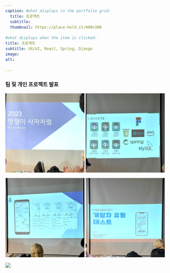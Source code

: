 ```yaml
---
caption: #what displays in the portfolio grid:
  title: 프로젝트
  subtitle: 
  thumbnail: https://place-hold.it/400x300
  
#what displays when the item is clicked:
title: 프로젝트
subtitle: UX/UI, React, Spring, Django
image:
alt:

---
```

### 팀 및 개인 프로젝트 발표
<p>
  <img src="./assets/img/portfolio/5/proj1.png" width="49%">
  <img src="./assets/img/portfolio/5/proj2.png" width="49%">
</p>
<p>
  <img src="./assets/img/portfolio/5/proj3.png" width="49%">
  <img src="./assets/img/portfolio/5/proj4.png" width="49%">
</p>
<p>
  <img src="./assets/img/portfolio/5/proj5.png" width="49%">
</p>

